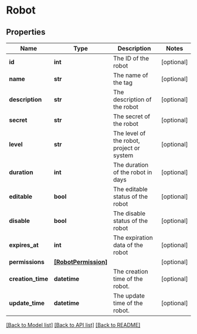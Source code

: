 # Robot


## Properties
Name | Type | Description | Notes
------------ | ------------- | ------------- | -------------
**id** | **int** | The ID of the robot | [optional] 
**name** | **str** | The name of the tag | [optional] 
**description** | **str** | The description of the robot | [optional] 
**secret** | **str** | The secret of the robot | [optional] 
**level** | **str** | The level of the robot, project or system | [optional] 
**duration** | **int** | The duration of the robot in days | [optional] 
**editable** | **bool** | The editable status of the robot | [optional] 
**disable** | **bool** | The disable status of the robot | [optional] 
**expires_at** | **int** | The expiration data of the robot | [optional] 
**permissions** | [**[RobotPermission]**](RobotPermission.md) |  | [optional] 
**creation_time** | **datetime** | The creation time of the robot. | [optional] 
**update_time** | **datetime** | The update time of the robot. | [optional] 

[[Back to Model list]](../README.md#documentation-for-models) [[Back to API list]](../README.md#documentation-for-api-endpoints) [[Back to README]](../README.md)


